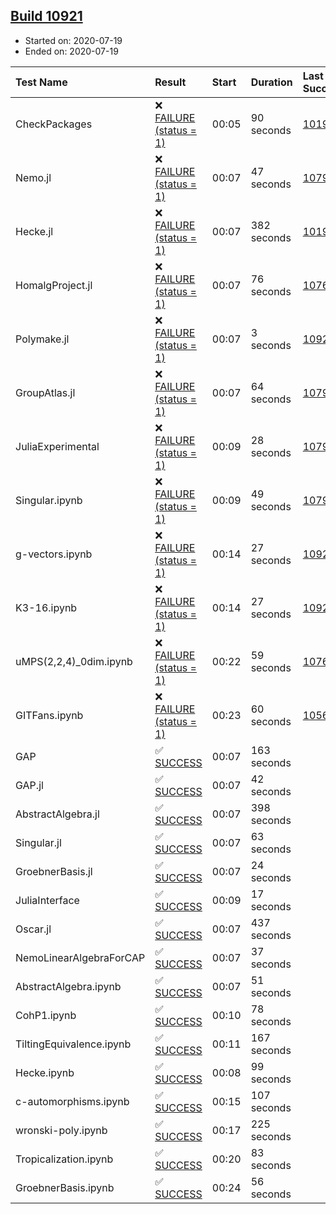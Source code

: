 ## [Build 10921](https://oscarci.mathematik.uni-kl.de/job/oscar/10921/)

* Started on: 2020-07-19
* Ended on: 2020-07-19

| Test Name    | Result | Start | Duration | Last Success | First Failure |
|:-------------|:-------|:------|:---------|:-------------|:--------------|
| CheckPackages | ❌ [FAILURE (status = 1)](https://oscarci.mathematik.uni-kl.de/job/oscar/10921/artifact/logs/build-10921/CheckPackages.log) | 00:05 | 90 seconds | [10197](https://oscarci.mathematik.uni-kl.de/job/oscar/10197/) | [10198](https://oscarci.mathematik.uni-kl.de/job/oscar/10198/) |
| Nemo.jl | ❌ [FAILURE (status = 1)](https://oscarci.mathematik.uni-kl.de/job/oscar/10921/artifact/logs/build-10921/Nemo.jl.log) | 00:07 | 47 seconds | [10790](https://oscarci.mathematik.uni-kl.de/job/oscar/10790/) | [10791](https://oscarci.mathematik.uni-kl.de/job/oscar/10791/) |
| Hecke.jl | ❌ [FAILURE (status = 1)](https://oscarci.mathematik.uni-kl.de/job/oscar/10921/artifact/logs/build-10921/Hecke.jl.log) | 00:07 | 382 seconds | [10197](https://oscarci.mathematik.uni-kl.de/job/oscar/10197/) | [10198](https://oscarci.mathematik.uni-kl.de/job/oscar/10198/) |
| HomalgProject.jl | ❌ [FAILURE (status = 1)](https://oscarci.mathematik.uni-kl.de/job/oscar/10921/artifact/logs/build-10921/HomalgProject.jl.log) | 00:07 | 76 seconds | [10765](https://oscarci.mathematik.uni-kl.de/job/oscar/10765/) | [10766](https://oscarci.mathematik.uni-kl.de/job/oscar/10766/) |
| Polymake.jl | ❌ [FAILURE (status = 1)](https://oscarci.mathematik.uni-kl.de/job/oscar/10921/artifact/logs/build-10921/Polymake.jl.log) | 00:07 | 3 seconds | [10920](https://oscarci.mathematik.uni-kl.de/job/oscar/10920/) | [10921](https://oscarci.mathematik.uni-kl.de/job/oscar/10921/) |
| GroupAtlas.jl | ❌ [FAILURE (status = 1)](https://oscarci.mathematik.uni-kl.de/job/oscar/10921/artifact/logs/build-10921/GroupAtlas.jl.log) | 00:07 | 64 seconds | [10790](https://oscarci.mathematik.uni-kl.de/job/oscar/10790/) | [10791](https://oscarci.mathematik.uni-kl.de/job/oscar/10791/) |
| JuliaExperimental | ❌ [FAILURE (status = 1)](https://oscarci.mathematik.uni-kl.de/job/oscar/10921/artifact/logs/build-10921/JuliaExperimental.log) | 00:09 | 28 seconds | [10790](https://oscarci.mathematik.uni-kl.de/job/oscar/10790/) | [10791](https://oscarci.mathematik.uni-kl.de/job/oscar/10791/) |
| Singular.ipynb | ❌ [FAILURE (status = 1)](https://oscarci.mathematik.uni-kl.de/job/oscar/10921/artifact/logs/build-10921/Singular.ipynb.log) | 00:09 | 49 seconds | [10790](https://oscarci.mathematik.uni-kl.de/job/oscar/10790/) | [10791](https://oscarci.mathematik.uni-kl.de/job/oscar/10791/) |
| g-vectors.ipynb | ❌ [FAILURE (status = 1)](https://oscarci.mathematik.uni-kl.de/job/oscar/10921/artifact/logs/build-10921/g-vectors.ipynb.log) | 00:14 | 27 seconds | [10920](https://oscarci.mathematik.uni-kl.de/job/oscar/10920/) | [10921](https://oscarci.mathematik.uni-kl.de/job/oscar/10921/) |
| K3-16.ipynb | ❌ [FAILURE (status = 1)](https://oscarci.mathematik.uni-kl.de/job/oscar/10921/artifact/logs/build-10921/K3-16.ipynb.log) | 00:14 | 27 seconds | [10920](https://oscarci.mathematik.uni-kl.de/job/oscar/10920/) | [10921](https://oscarci.mathematik.uni-kl.de/job/oscar/10921/) |
| uMPS(2,2,4)_0dim.ipynb | ❌ [FAILURE (status = 1)](https://oscarci.mathematik.uni-kl.de/job/oscar/10921/artifact/logs/build-10921/uMPS-2-2-4-_0dim.ipynb.log) | 00:22 | 59 seconds | [10765](https://oscarci.mathematik.uni-kl.de/job/oscar/10765/) | [10766](https://oscarci.mathematik.uni-kl.de/job/oscar/10766/) |
| GITFans.ipynb | ❌ [FAILURE (status = 1)](https://oscarci.mathematik.uni-kl.de/job/oscar/10921/artifact/logs/build-10921/GITFans.ipynb.log) | 00:23 | 60 seconds | [10566](https://oscarci.mathematik.uni-kl.de/job/oscar/10566/) | [10567](https://oscarci.mathematik.uni-kl.de/job/oscar/10567/) |
| GAP | ✅ [SUCCESS](https://oscarci.mathematik.uni-kl.de/job/oscar/10921/artifact/logs/build-10921/GAP.log) | 00:07 | 163 seconds |  |  |
| GAP.jl | ✅ [SUCCESS](https://oscarci.mathematik.uni-kl.de/job/oscar/10921/artifact/logs/build-10921/GAP.jl.log) | 00:07 | 42 seconds |  |  |
| AbstractAlgebra.jl | ✅ [SUCCESS](https://oscarci.mathematik.uni-kl.de/job/oscar/10921/artifact/logs/build-10921/AbstractAlgebra.jl.log) | 00:07 | 398 seconds |  |  |
| Singular.jl | ✅ [SUCCESS](https://oscarci.mathematik.uni-kl.de/job/oscar/10921/artifact/logs/build-10921/Singular.jl.log) | 00:07 | 63 seconds |  |  |
| GroebnerBasis.jl | ✅ [SUCCESS](https://oscarci.mathematik.uni-kl.de/job/oscar/10921/artifact/logs/build-10921/GroebnerBasis.jl.log) | 00:07 | 24 seconds |  |  |
| JuliaInterface | ✅ [SUCCESS](https://oscarci.mathematik.uni-kl.de/job/oscar/10921/artifact/logs/build-10921/JuliaInterface.log) | 00:09 | 17 seconds |  |  |
| Oscar.jl | ✅ [SUCCESS](https://oscarci.mathematik.uni-kl.de/job/oscar/10921/artifact/logs/build-10921/Oscar.jl.log) | 00:07 | 437 seconds |  |  |
| NemoLinearAlgebraForCAP | ✅ [SUCCESS](https://oscarci.mathematik.uni-kl.de/job/oscar/10921/artifact/logs/build-10921/NemoLinearAlgebraForCAP.log) | 00:07 | 37 seconds |  |  |
| AbstractAlgebra.ipynb | ✅ [SUCCESS](https://oscarci.mathematik.uni-kl.de/job/oscar/10921/artifact/logs/build-10921/AbstractAlgebra.ipynb.log) | 00:07 | 51 seconds |  |  |
| CohP1.ipynb | ✅ [SUCCESS](https://oscarci.mathematik.uni-kl.de/job/oscar/10921/artifact/logs/build-10921/CohP1.ipynb.log) | 00:10 | 78 seconds |  |  |
| TiltingEquivalence.ipynb | ✅ [SUCCESS](https://oscarci.mathematik.uni-kl.de/job/oscar/10921/artifact/logs/build-10921/TiltingEquivalence.ipynb.log) | 00:11 | 167 seconds |  |  |
| Hecke.ipynb | ✅ [SUCCESS](https://oscarci.mathematik.uni-kl.de/job/oscar/10921/artifact/logs/build-10921/Hecke.ipynb.log) | 00:08 | 99 seconds |  |  |
| c-automorphisms.ipynb | ✅ [SUCCESS](https://oscarci.mathematik.uni-kl.de/job/oscar/10921/artifact/logs/build-10921/c-automorphisms.ipynb.log) | 00:15 | 107 seconds |  |  |
| wronski-poly.ipynb | ✅ [SUCCESS](https://oscarci.mathematik.uni-kl.de/job/oscar/10921/artifact/logs/build-10921/wronski-poly.ipynb.log) | 00:17 | 225 seconds |  |  |
| Tropicalization.ipynb | ✅ [SUCCESS](https://oscarci.mathematik.uni-kl.de/job/oscar/10921/artifact/logs/build-10921/Tropicalization.ipynb.log) | 00:20 | 83 seconds |  |  |
| GroebnerBasis.ipynb | ✅ [SUCCESS](https://oscarci.mathematik.uni-kl.de/job/oscar/10921/artifact/logs/build-10921/GroebnerBasis.ipynb.log) | 00:24 | 56 seconds |  |  |
